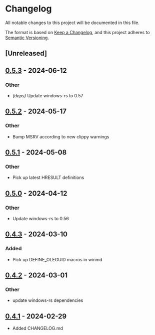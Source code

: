# Changelog
All notable changes to this project will be documented in this file.

The format is based on [Keep a Changelog](https://keepachangelog.com/en/1.0.0/),
and this project adheres to [Semantic Versioning](https://semver.org/spec/v2.0.0.html).

## [Unreleased]

## [0.5.3](https://github.com/wravery/mapi-rs/compare/outlook-mapi-sys-v0.5.2...outlook-mapi-sys-v0.5.3) - 2024-06-12

### Other
- *(deps)* Update windows-rs to 0.57

## [0.5.2](https://github.com/wravery/mapi-rs/compare/outlook-mapi-sys-v0.5.1...outlook-mapi-sys-v0.5.2) - 2024-05-17

### Other
- Bump MSRV according to new clippy warnings

## [0.5.1](https://github.com/wravery/mapi-rs/compare/outlook-mapi-sys-v0.5.0...outlook-mapi-sys-v0.5.1) - 2024-05-08

### Other
- Pick up latest HRESULT definitions

## [0.5.0](https://github.com/wravery/mapi-rs/compare/outlook-mapi-sys-v0.4.3...outlook-mapi-sys-v0.5.0) - 2024-04-12

### Other
- Update windows-rs to 0.56

## [0.4.3](https://github.com/wravery/mapi-rs/compare/outlook-mapi-sys-v0.4.2...outlook-mapi-sys-v0.4.3) - 2024-03-10

### Added
- Pick up DEFINE_OLEGUID macros in winmd

## [0.4.2](https://github.com/wravery/mapi-rs/compare/outlook-mapi-sys-v0.4.1...outlook-mapi-sys-v0.4.2) - 2024-03-01

### Other
- update windows-rs dependencies

## [0.4.1](https://github.com/wravery/mapi-rs/compare/outlook-mapi-sys-v0.4.0...outlook-mapi-sys-v0.4.1) - 2024-02-29
- Added CHANGELOG.md
